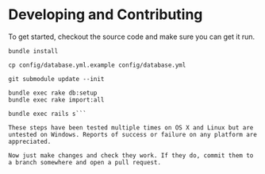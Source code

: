# Developing and Contributing

To get started, checkout the source code and make sure you can get it run.

```
bundle install

cp config/database.yml.example config/database.yml

git submodule update --init

bundle exec rake db:setup
bundle exec rake import:all

bundle exec rails s```

These steps have been tested multiple times on OS X and Linux but are
untested on Windows. Reports of success or failure on any platform are
appreciated.

Now just make changes and check they work. If they do, commit them to
a branch somewhere and open a pull request.